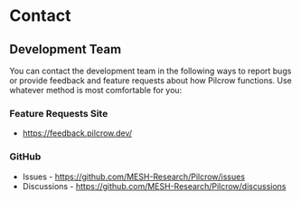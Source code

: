 # Contact

## Development Team

You can contact the development team in the following ways to report bugs or provide feedback and feature requests about how Pilcrow functions. Use whatever method is most comfortable for you:

### Feature Requests Site

* <https://feedback.pilcrow.dev/>

### GitHub

* Issues - <https://github.com/MESH-Research/Pilcrow/issues>
* Discussions - <https://github.com/MESH-Research/Pilcrow/discussions>

